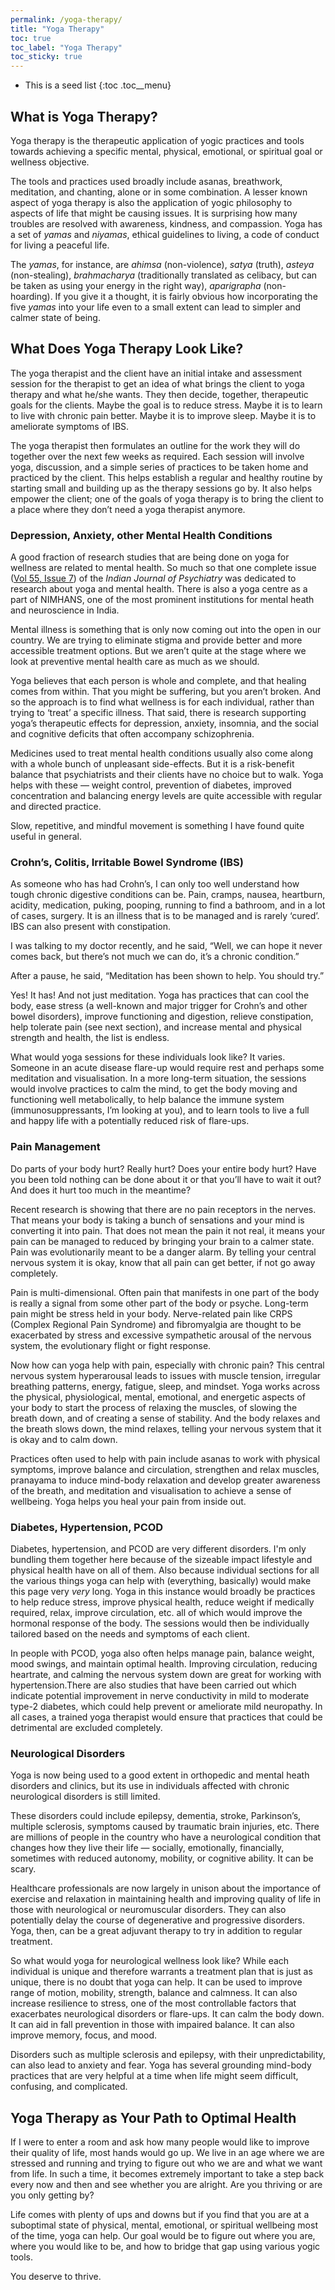 ```yaml
---
permalink: /yoga-therapy/
title: "Yoga Therapy"
toc: true
toc_label: "Yoga Therapy"
toc_sticky: true
---
```


* This is a seed list
{:toc .toc__menu}

## What is Yoga Therapy?

Yoga therapy is the therapeutic application of yogic practices and tools towards achieving a specific mental, physical, emotional, or spiritual goal or wellness objective.

The tools and practices used broadly include asanas, breathwork, meditation, and chanting, alone or in some combination. A lesser known aspect of yoga therapy is also the application of yogic philosophy to aspects of life that might be causing issues. It is surprising how many troubles are resolved with awareness, kindness, and compassion. Yoga has a set of _yamas_ and _niyamas_, ethical guidelines to living, a code of conduct for living a peaceful life.

The _yamas_, for instance, are _ahimsa_ (non-violence), _satya_ (truth), _asteya_ (non-stealing), _brahmacharya_ (traditionally translated as celibacy, but can be taken as using your energy in the right way), _aparigrapha_ (non-hoarding). If you give it a thought, it is fairly obvious how incorporating the five _yamas_ into your life even to a small extent can lead to simpler and calmer state of being.

## What Does Yoga Therapy Look Like?

The yoga therapist and the client have an initial intake and assessment session for the therapist to get an idea of what brings the client to yoga therapy and what he/she wants. They then decide, together, therapeutic goals for the clients. Maybe the goal is to reduce stress. Maybe it is to learn to live with chronic pain better. Maybe it is to improve sleep. Maybe it is to ameliorate symptoms of IBS.

The yoga therapist then formulates an outline for the work they will do together over the next few weeks as required. Each session will involve yoga, discussion, and a simple series of practices to be taken home and practiced by the client. This helps establish a regular and healthy routine by starting small and building up as the therapy sessions go by. It also helps empower the client; one of the goals of yoga therapy is to bring the client to a place where they don’t need a yoga therapist anymore.

### Depression, Anxiety, other Mental Health Conditions

A good fraction of research studies that are being done on yoga for wellness are related to mental health. So much so that one complete issue ([Vol 55, Issue 7](http://www.indianjpsychiatry.org/showBackIssue.asp?issn=0019-5545;year=2013;volume=55;issue=7;month=July;supp=Y)) of the _Indian Journal of Psychiatry_  was dedicated to research about yoga and mental health. There is also a yoga centre as a part of NIMHANS, one of the most prominent institutions for mental heath and neuroscience in India.

Mental illness is something that is only now coming out into the open in our country. We are trying to eliminate stigma and provide better and more accessible treatment options. But we aren’t quite at the stage where we look at preventive mental health care as much as we should.

Yoga believes that each person is whole and complete, and that healing comes from within. That you might be suffering, but you aren’t broken. And so the approach is to find what wellness is for each individual, rather than trying to ‘treat’ a specific illness. That said, there is research supporting yoga’s therapeutic effects for depression, anxiety, insomnia, and the social and cognitive deficits that often accompany schizophrenia.

Medicines used to treat mental health conditions usually also come along with a whole bunch of unpleasant side-effects. But it is a risk-benefit balance that psychiatrists and their clients have no choice but to walk. Yoga helps with these — weight control, prevention of diabetes, improved concentration and balancing energy levels are quite accessible with regular and directed practice.

Slow, repetitive, and mindful movement is something I have found quite useful in general.

### Crohn’s, Colitis, Irritable Bowel Syndrome (IBS)

As someone who has had Crohn’s, I can only too well understand how tough chronic digestive conditions can be. Pain, cramps, nausea, heartburn, acidity, medication, puking, pooping, running to find a bathroom, and in a lot of cases, surgery. It is an illness that is to be managed and is rarely ‘cured’. IBS can also present with constipation.

I was talking to my doctor recently, and he said,  “Well, we can hope it never comes back, but there’s not much we can do, it’s a chronic condition.”

After a pause, he said, “Meditation has been shown to help. You should try.”

Yes! It has! And not just meditation. Yoga has practices that can cool the body, ease stress (a well-known and major trigger for Crohn’s and other bowel disorders), improve functioning and digestion, relieve constipation, help tolerate pain (see next section), and increase mental and physical strength and health, the list is endless.

What would yoga sessions for these individuals look like? It varies. Someone in an acute disease flare-up would require rest and perhaps some meditation and visualisation. In a more long-term situation, the sessions would involve practices to calm the mind, to get the body moving and functioning well metabolically, to help balance the immune system (immunosuppressants, I’m looking at you), and to learn tools to live a full and happy life with a potentially reduced risk of flare-ups.

### Pain Management

Do parts of your body hurt? Really hurt? Does your entire body hurt? Have you been told nothing can be done about it or that you’ll have to wait it out? And does it hurt too much in the meantime?

Recent research is showing that there are no pain receptors in the nerves. That means your body is taking a bunch of sensations and your mind is converting it into pain. That does not mean the pain it not real, it means your pain can be managed to reduced by bringing your brain to a calmer state. Pain was evolutionarily meant to be a danger alarm. By telling your central nervous system it is okay, know that all pain can get better, if not go away completely.

Pain is multi-dimensional. Often pain that manifests in one part of the body is really a signal from some other part of the body or psyche. Long-term pain might be stress held in your body. Nerve-related pain like CRPS (Complex Regional Pain Syndrome) and fibromyalgia are thought to be exacerbated by stress and excessive sympathetic arousal of the nervous system, the evolutionary flight or fight response.

Now how can yoga help with pain, especially with chronic pain? This central nervous system hyperarousal leads to issues with muscle tension, irregular breathing patterns, energy, fatigue, sleep, and mindset. Yoga works across the physical, physiological, mental, emotional, and energetic aspects of your body to start the process of relaxing the muscles, of slowing the breath down, and of creating a sense of stability. And the body relaxes and the breath slows down, the mind relaxes, telling your nervous system that it is okay and to calm down.

Practices often used to help with pain include asanas to work with physical symptoms, improve balance and circulation, strengthen and relax muscles, pranayama to induce mind-body relaxation and develop greater awareness of the breath, and meditation and visualisation to achieve a sense of wellbeing. Yoga helps you heal your pain from inside out.

### Diabetes, Hypertension, PCOD

Diabetes, hypertension, and PCOD are very different disorders. I'm only bundling them together here because of the sizeable impact lifestyle and physical health have on all of them. Also because individual sections for all the various things yoga can help with (everything, basically) would make this page very _very_ long. Yoga in this instance would broadly be practices to help reduce stress, improve physical health, reduce weight if medically required, relax, improve circulation, etc. all of which would improve the hormonal response of the body. The sessions would then be individually tailored based on the needs and symptoms of each client.

In people with PCOD, yoga also often helps manage pain, balance weight, mood swings, and maintain optimal health. Improving circulation, reducing heartrate, and calming the nervous system down are great for working with hypertension.There are also studies that have been carried out which indicate potential improvement in nerve conductivity in mild to moderate type-2 diabetes, which could help prevent or ameliorate mild neuropathy. In all cases, a trained yoga therapist would ensure that practices that could be detrimental are excluded completely.


### Neurological Disorders

Yoga is now being used to a good extent in orthopedic and mental heath disorders and clinics, but its use in individuals affected with chronic neurological disorders is still limited.

These disorders could include epilepsy, dementia, stroke, Parkinson’s, multiple sclerosis, symptoms caused by traumatic brain injuries, etc. There are millions of people in the country who have a neurological condition that changes how they live their life — socially, emotionally, financially, sometimes with reduced autonomy, mobility, or cognitive ability. It can be scary.

Healthcare professionals are now largely in unison about the importance of exercise and relaxation in maintaining health and improving quality of life in those with neurological or neuromuscular disorders. They can also potentially delay the course of degenerative and progressive disorders. Yoga, then, can be a great adjuvant therapy to try in addition to regular treatment.

So what would yoga for neurological wellness look like? While each individual is unique and therefore warrants a treatment plan that is just as unique, there is no doubt that yoga can help. It can be used to improve range of motion, mobility, strength, balance and calmness. It can also increase resilience to stress, one of the most controllable factors that exacerbates neurological disorders or flare-ups. It can calm the body down. It can aid in fall prevention in those with impaired balance. It can also improve memory, focus, and mood.

Disorders such as multiple sclerosis and epilepsy, with their unpredictability, can also lead to anxiety and fear. Yoga has several grounding mind-body practices that are very helpful at a time when life might seem difficult, confusing, and complicated.

## Yoga Therapy as Your Path to Optimal Health

If I were to enter a room and ask how many people would like to improve their quality of life, most hands would go up. We live in an age where we are stressed and running and trying to figure out who we are and what we want from life. In such a time, it becomes extremely important to take a step back every now and then and see whether you are alright. Are you thriving or are you only getting by?

Life comes with plenty of ups and downs but if you find that you are at a suboptimal state of physical, mental, emotional, or spiritual wellbeing most of the time, yoga can help. Our goal would be to figure out where you are, where you would like to be, and how to bridge that gap using various yogic tools.

You deserve to thrive.